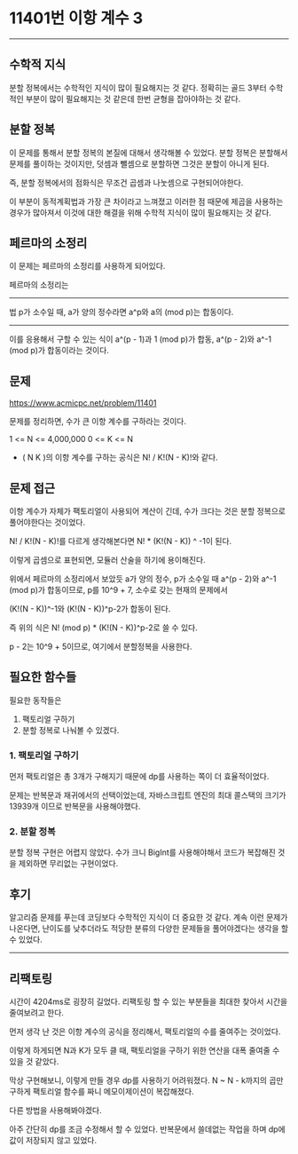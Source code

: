 # 11401번 이항 계수 3

---

## 수학적 지식

분할 정복에서는 수학적인 지식이 많이 필요해지는 것 같다.
정확히는 골드 3부터 수학적인 부분이 많이 필요해지는 것 같은데
한번 균형을 잡아야하는 것 같다.

## 분할 정복

이 문제를 통해서 분할 정복의 본질에 대해서 생각해볼 수 있었다.
분할 정복은 분할해서 문제를 풀이하는 것이지만,
덧셈과 뺄셈으로 분할하면 그것은 분할이 아니게 된다.

즉, 분할 정복에서의 점화식은 무조건 곱셈과 나눗셈으로 구현되어야한다.

이 부분이 동적계획법과 가장 큰 차이라고 느껴졌고
이러한 점 때문에 제곱을 사용하는 경우가 많아져서
이것에 대한 해결을 위해 수학적 지식이 많이 필요해지는 것 같다.

## 페르마의 소정리

이 문제는 페르마의 소정리를 사용하게 되어있다.

페르마의 소정리는

---

법 p가 소수일 때, a가 양의 정수라면
a^p와 a의 (mod p)는 합동이다.

---

이를 응용해서 구할 수 있는 식이
a^(p - 1)과 1 (mod p)가 합동,
a^(p - 2)와 a^-1 (mod p)가 합동이라는 것이다.

## 문제

https://www.acmicpc.net/problem/11401

문제를 정리하면,
수가 큰 이항 계수를 구하라는 것이다.

1 <= N <= 4,000,000
0 <= K <= N

- ( N K )의 이항 계수를 구하는 공식은
  N! / K!(N - K)!와 같다.

## 문제 접근

이항 계수가 자체가 팩토리얼이 사용되어 계산이 긴데,
수가 크다는 것은 분할 정복으로 풀어야한다는 것이었다.

N! / K!(N - K)!를 다르게 생각해본다면
N! \* (K!(N - K)) ^ -1이 된다.

이렇게 곱셈으로 표현되면, 모듈러 산술을 하기에 용이해진다.

위에서 페르마의 소정리에서 보았듯
a가 양의 정수, p가 소수일 때
a^(p - 2)와 a^-1 (mod p)가 합동이므로,
p를 10^9 + 7, 소수로 갖는 현재의 문제에서

(K!(N - K))^-1와 (K!(N - K))^p-2가 합동이 된다.

즉 위의 식은
N! (mod p) \* (K!(N - K))^p-2로 쓸 수 있다.

p - 2는 10^9 + 5이므로, 여기에서 분할정복을 사용한다.

## 필요한 함수들

필요한 동작들은

1. 팩토리얼 구하기
2. 분할 정복로 나눠볼 수 있겠다.

### 1. 팩토리얼 구하기

먼저 팩토리얼은 총 3개가 구해지기 때문에 dp를 사용하는 쪽이 더 효율적이었다.

문제는 반복문과 재귀에서의 선택이었는데,
자바스크립트 엔진의 최대 콜스택의 크기가 13939개 이므로
반복문을 사용해야했다.

### 2. 분할 정복

분할 정복 구현은 어렵지 않았다.
수가 크니 BigInt를 사용해야해서 코드가 복잡해진 것을 제외하면
무리없는 구현이었다.

## 후기

알고리즘 문제를 푸는데 코딩보다 수학적인 지식이 더 중요한 것 같다.
계속 이런 문제가 나온다면, 난이도를 낮추더라도
적당한 분류의 다양한 문제들을 풀어야겠다는 생각을 할 수 있었다.

---

## 리팩토링

시간이 4204ms로 굉장히 길었다.
리팩토링 할 수 있는 부분들을 최대한 찾아서 시간을 줄여보려고 한다.

먼저 생각 난 것은 이항 계수의 공식을 정리해서,
팩토리얼의 수를 줄여주는 것이었다.

이렇게 하게되면 N과 K가 모두 클 때,
팩토리얼을 구하기 위한 연산을 대폭 줄여줄 수 있을 것 같았다.

막상 구현해보니, 이렇게 만들 경우 dp를 사용하기 어려워졌다.
N ~ N - k까지의 곱만 구하게 팩토리얼 함수를 짜니
메모이제이션이 복잡해졌다.

다른 방법을 사용해봐야겠다.

아주 간단히 dp를 조금 수정해서 할 수 있었다.
반복문에서 쓸데없는 작업을 하며
dp에 값이 저장되지 않고 있었다.
